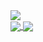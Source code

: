 <div width: 1px>
  <img src="https://i.imgur.com/HUdEpRV.png">
</div>

<a href="https://github.com/DevPGSV/">
  <img align="center" src="https://github-readme-stats.vercel.app/api/top-langs/?username=DevPGSV&hide_border=true" />
</a>
<a href="https://github.com/DevPGSV/">
  <img align="center" src="https://github-readme-stats.vercel.app/api?username=DevPGSV&include_all_commits=true&show_icons=true&hide_title=true&hide_border=true" />
</a>
